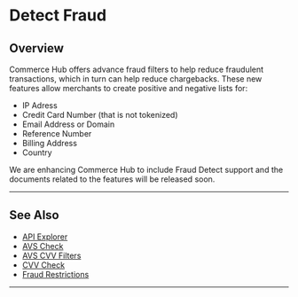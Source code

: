 # Detect Fraud

## Overview

Commerce Hub offers advance fraud filters to help reduce fraudulent transactions, which in turn can help reduce chargebacks. These new features allow merchants to create positive and negative lists for:

- IP Adress
- Credit Card Number (that is not tokenized)
- Email Address or Domain
- Reference Number
- Billing Address
- Country

We are enhancing Commerce Hub to include Fraud Detect support and the documents related to the features will be released soon.

---

## See Also

- [API Explorer](../api/?type=post&path=/payments/v1/charges)
- [AVS Check](?path=docs/Resources/Guides/Fraud/Address-Verification.md)
- [AVS CVV Filters](?path=docs/Resources/Guides/Fraud/Fraud-Settings-AVS-CVV.md)
- [CVV Check](?path=docs/Resources/Guides/Fraud/Security-Code.md)
- [Fraud Restrictions](?path=docs/Resources/Guides/Fraud/Fraud-Settings-Restrictions.md)

---